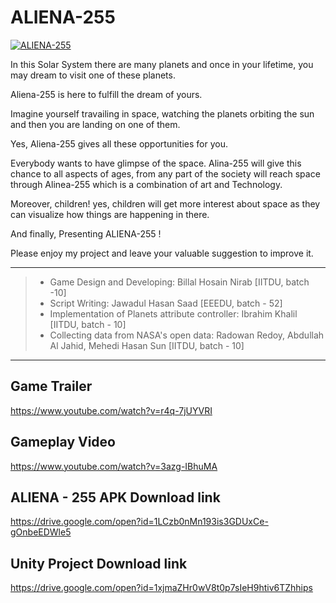 # ALIENA-255

[![ALIENA-255](https://summerfrost-studios.com/img/summer-frost/portfolio/game-development/aliena255-portfolio.webp "ALIENA-255")](http://https://summerfrost-studios.com/img/summer-frost/portfolio/game-development/aliena255-portfolio.webp "ALIENA-255")

In this Solar System there are many planets and once in your lifetime, you may dream to visit one of these planets.

Aliena-255 is here to fulfill  the dream of yours.

Imagine yourself travailing in space, watching the planets orbiting the sun and then you are landing on one of them.
 
Yes, Aliena-255 gives all these opportunities for you.

Everybody wants to have glimpse of the space.
Alina-255 will give this chance to all aspects of ages, from any part of the society will reach space through Alinea-255 which is a combination of art and Technology. 

Moreover, children! yes, children will get more interest about space as they can visualize how things are happening in there.

And finally, Presenting ALIENA-255 ! 

Please enjoy my project and leave your valuable suggestion to improve it.

------------

> - Game Design and Developing: Billal Hosain Nirab [IITDU, batch -10]
> - Script Writing: Jawadul Hasan Saad [EEEDU, batch - 52]
> - Implementation of Planets attribute controller: Ibrahim Khalil [IITDU, batch - 10]
> - Collecting data from NASA's open data: Radowan Redoy, Abdullah Al Jahid, Mehedi Hasan Sun [IITDU, batch - 10]

------------


## Game Trailer
https://www.youtube.com/watch?v=r4q-7jUYVRI
## Gameplay Video
https://www.youtube.com/watch?v=3azg-IBhuMA
## ALIENA - 255 APK Download link
https://drive.google.com/open?id=1LCzb0nMn193is3GDUxCe-gOnbeEDWle5
## Unity Project Download link
https://drive.google.com/open?id=1xjmaZHr0wV8t0p7sIeH9htiv6TZhhips


